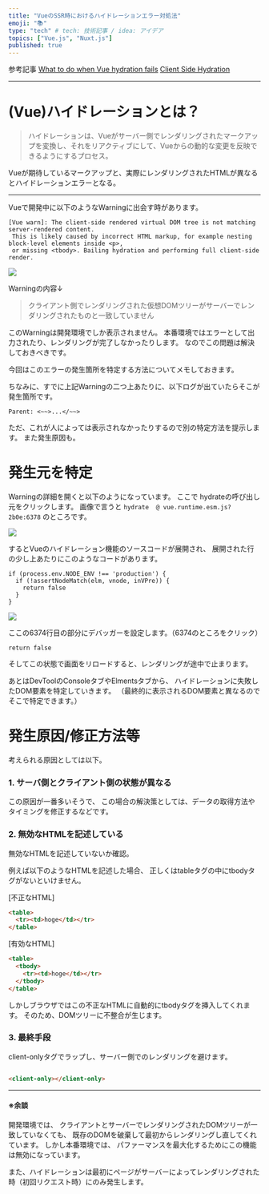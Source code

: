 ```yaml
---
title: "VueのSSR時におけるハイドレーションエラー対処法"
emoji: "📚"
type: "tech" # tech: 技術記事 / idea: アイデア
topics: ["Vue.js", "Nuxt.js"]
published: true
---
```


参考記事
[What to do when Vue hydration fails](https://blog.lichter.io/posts/vue-hydration-error/) 
[Client Side Hydration](https://ssr.vuejs.org/guide/hydration.html) 

---

# (Vue)ハイドレーションとは？

> ハイドレーションは、Vueがサーバー側でレンダリングされたマークアップを変換し、それをリアクティブにして、Vueからの動的な変更を反映できるようにするプロセス。

Vueが期待しているマークアップと、実際にレンダリングされたHTMLが異なるとハイドレーションエラーとなる。

---

Vueで開発中に以下のようなWarningに出会す時があります。

```
[Vue warn]: The client-side rendered virtual DOM tree is not matching server-rendered content.
 This is likely caused by incorrect HTML markup, for example nesting block-level elements inside <p>,
 or missing <tbody>. Bailing hydration and performing full client-side render.
```

![](https://storage.googleapis.com/zenn-user-upload/2jdzt4r4yq6auo24pxn5lm2vsfix)

Warningの内容↓
> クライアント側でレンダリングされた仮想DOMツリーがサーバーでレンダリングされたものと一致していません

このWarningは開発環境でしか表示されません。
本番環境ではエラーとして出力されたり、レンダリングが完了しなかったりします。
なのでこの問題は解決しておきべきです。

今回はこのエラーの発生箇所を特定する方法についてメモしておきます。

ちなみに、すでに上記Warningの二つ上あたりに、以下ログが出ていたらそこが発生箇所です。

```
Parent: <~~>...</~~>
```

ただ、これが人によっては表示されなかったりするので別の特定方法を提示します。
また発生原因も。



# 発生元を特定

Warningの詳細を開くと以下のようになっています。
ここで hydrateの呼び出し元をクリックします。
画像で言うと `hydrate  @ vue.runtime.esm.js?2b0e:6378` のところです。

![](https://storage.googleapis.com/zenn-user-upload/dmoo3fzux434ecwxpvo4jfvp5p0g)

するとVueのハイドレーション機能のソースコードが展開され、
展開された行の少し上あたりにこのようなコードがあります。

```
if (process.env.NODE_ENV !== 'production') {
  if (!assertNodeMatch(elm, vnode, inVPre)) {
    return false
  }
}
```

![](https://storage.googleapis.com/zenn-user-upload/89pgjx263hf1amnfewjl122ly2vy)

ここの6374行目の部分にデバッガーを設定します。（6374のところをクリック）

```
return false
```

そしてこの状態で画面をリロードすると、レンダリングが途中で止まります。

あとはDevToolのConsoleタブやElmentsタブから、
ハイドレーションに失敗したDOM要素を特定していきます。
（最終的に表示されるDOM要素と異なるのでそこで特定できます。）

# 発生原因/修正方法等

考えられる原因としては以下。

### 1. サーバ側とクライアント側の状態が異なる
この原因が一番多いそうで、
この場合の解決策としては、データの取得方法やタイミングを修正するなどです。

### 2. 無効なHTMLを記述している
無効なHTMLを記述していないか確認。

例えば以下のようなHTMLを記述した場合、
正しくはtableタグの中にtbodyタグがないといけません。

[不正なHTML]

```html
<table>
  <tr><td>hoge</td></tr>
</table>
```

[有効なHTML]

```html
<table>
  <tbody>
    <tr><td>hoge</td></tr>
  </tbody>
</table>
```

しかしブラウザではこの不正なHTMLに自動的にtbodyタグを挿入してくれます。
そのため、DOMツリーに不整合が生じます。

### 3. 最終手段
client-onlyタグでラップし、サーバー側でのレンダリングを避けます。

```html

<client-only></client-only>
```

---

#### ※余談

開発環境では、
クライアントとサーバーでレンダリングされたDOMツリーが一致していなくても、
既存のDOMを破棄して最初からレンダリングし直してくれています。
しかし本番環境では、
パファーマンスを最大化するためにこの機能は無効になっています。

また、ハイドレーションは最初にページがサーバーによってレンダリングされた時（初回リクエスト時）にのみ発生します。
